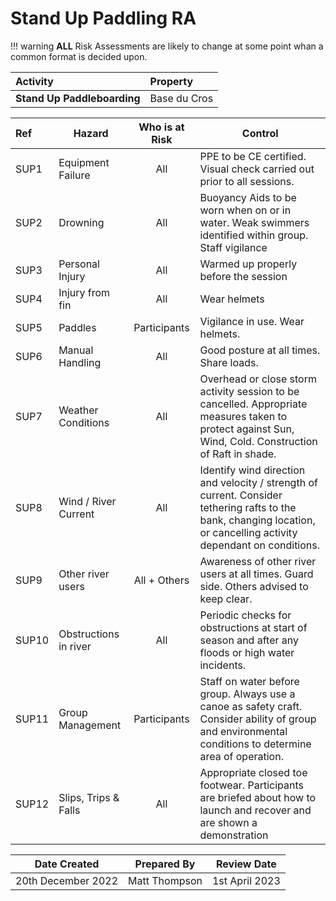 # Stand Up Paddling RA

!!! warning
    **ALL** Risk Assessments are likely to change at some point whan a common format is decided upon.

| **Activity**   | **Property** |
|:-------------- |:------------ |
| **Stand Up Paddleboarding** | Base du Cros | 

| **Ref** | **Hazard**            | **Who is at Risk** | **Control**                                                                                                                                                          |
|:------- | --------------------- |:------------------:| -------------------------------------------------------------------------------------------------------------------------------------------------------------------- |
| SUP1     | Equipment Failure     |        All         | PPE to be CE certified. Visual check carried out prior to all sessions. |
| SUP2     | Drowning              |        All         | Buoyancy Aids to be worn when on or in water. Weak swimmers identified within group. Staff vigilance |
| SUP3     |Personal Injury|All|Warmed up properly before the session|
| SUP4     |Injury from fin|All|Wear helmets|
| SUP5     | Paddles               |    Participants    | Vigilance in use. Wear helmets.  |
| SUP6     | Manual Handling       |        All         | Good posture at all times. Share loads.        |
| SUP7     | Weather Conditions    |        All         | Overhead or close storm activity session to be cancelled. Appropriate measures taken to protect against Sun, Wind, Cold. Construction of Raft in shade.              |
| SUP8     | Wind / River Current  |        All         | Identify wind direction and velocity / strength of current. Consider tethering rafts to the bank, changing location, or cancelling activity dependant on conditions. |
| SUP9     | Other river users     |    All + Others    | Awareness of other river users at all times. Guard side. Others advised to keep clear.  |
| SUP10    | Obstructions in river |        All         | Periodic checks for obstructions at start of season and after any floods or high water incidents.|
| SUP11   | Group Management      |    Participants    | Staff on water before group. Always use a canoe as safety craft. Consider ability of group and environmental conditions to determine area of operation. |
| SUP12    | Slips, Trips & Falls  |        All         | Appropriate closed toe footwear. Participants are briefed about how to launch and recover and are shown a demonstration | 

| **Date Created**   | **Prepared By** | **Review Date** |
| ------------------ | --------------- | --------------- |
| 20th December 2022 | Matt Thompson   | 1st April 2023 | 
